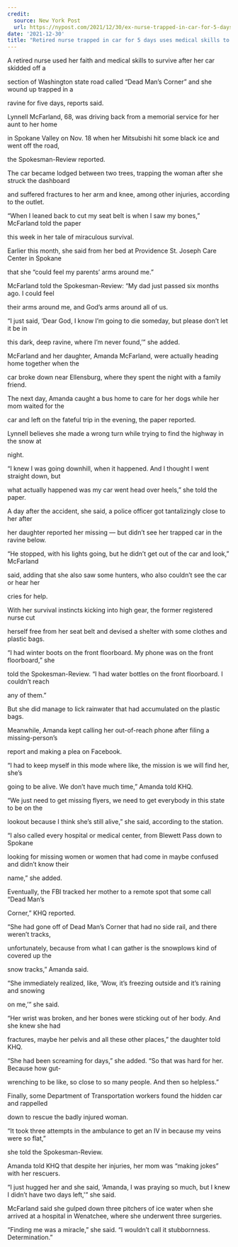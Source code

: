 ```yaml
---
credit:
  source: New York Post
  url: https://nypost.com/2021/12/30/ex-nurse-trapped-in-car-for-5-days-uses-medical-skills-to-survive/
date: '2021-12-30'
title: "Retired nurse trapped in car for 5 days uses medical skills to survive"
---
```

A retired nurse used her faith and medical skills to survive after her car skidded off a 

section of Washington state road called “Dead Man’s Corner” and she wound up trapped in a 

ravine for five days, reports said.

Lynnell McFarland, 68, was driving back from a memorial service for her aunt to her home 

in Spokane Valley on Nov. 18 when her Mitsubishi hit some black ice and went off the road, 

the Spokesman-Review reported.

The car became lodged between two trees, trapping the woman after she struck the dashboard 

and suffered fractures to her arm and knee, among other injuries, according to the outlet.

“When I leaned back to cut my seat belt is when I saw my bones,” McFarland told the paper 

this week in her tale of miraculous survival.

Earlier this month, she said from her bed at Providence St. Joseph Care Center in Spokane 

that she “could feel my parents’ arms around me.”

McFarland told the Spokesman-Review: “My dad just passed six months ago. I could feel 

their arms around me, and God’s arms around all of us.

“I just said, ‘Dear God, I know I’m going to die someday, but please don’t let it be in 

this dark, deep ravine, where I’m never found,’” she added.

McFarland and her daughter, Amanda McFarland, were actually heading home together when the 

car broke down near Ellensburg, where they spent the night with a family friend.

The next day, Amanda caught a bus home to care for her dogs while her mom waited for the 

car and left on the fateful trip in the evening, the paper reported.

Lynnell believes she made a wrong turn while trying to find the highway in the snow at 

night.

“I knew I was going downhill, when it happened. And I thought I went straight down, but 

what actually happened was my car went head over heels,” she told the paper.

A day after the accident, she said, a police officer got tantalizingly close to her after 

her daughter reported her missing — but didn’t see her trapped car in the ravine below.

“He stopped, with his lights going, but he didn’t get out of the car and look,” McFarland 

said, adding that she also saw some hunters, who also couldn’t see the car or hear her 

cries for help.

With her survival instincts kicking into high gear, the former registered nurse cut 

herself free from her seat belt and devised a shelter with some clothes and plastic bags.

“I had winter boots on the front floorboard. My phone was on the front floorboard,” she 

told the Spokesman-Review. “I had water bottles on the front floorboard. I couldn’t reach 

any of them.”

But she did manage to lick rainwater that had accumulated on the plastic bags.

Meanwhile, Amanda kept calling her out-of-reach phone after filing a missing-person’s 

report and making a plea on Facebook.

“I had to keep myself in this mode where like, the mission is we will find her, she’s 

going to be alive. We don’t have much time,” Amanda told KHQ.

“We just need to get missing flyers, we need to get everybody in this state to be on the 

lookout because I think she’s still alive,” she said, according to the station.

“I also called every hospital or medical center, from Blewett Pass down to Spokane 

looking for missing women or women that had come in maybe confused and didn’t know their 

name,” she added.

Eventually, the FBI tracked her mother to a remote spot that some call “Dead Man’s 

Corner,” KHQ reported.

“She had gone off of Dead Man’s Corner that had no side rail, and there weren’t tracks, 

unfortunately, because from what I can gather is the snowplows kind of covered up the 

snow tracks,” Amanda said.

“She immediately realized, like, ‘Wow, it’s freezing outside and it’s raining and snowing 

on me,’” she said.

“Her wrist was broken, and her bones were sticking out of her body. And she knew she had 

fractures, maybe her pelvis and all these other places,” the daughter told KHQ.

“She had been screaming for days,” she added. “So that was hard for her. Because how gut-

wrenching to be like, so close to so many people. And then so helpless.”

Finally, some Department of Transportation workers found the hidden car and rappelled 

down to rescue the badly injured woman.

“It took three attempts in the ambulance to get an IV in because my veins were so flat,” 

she told the Spokesman-Review.

Amanda told KHQ that despite her injuries, her mom was “making jokes” with her rescuers.

“I just hugged her and she said, ‘Amanda, I was praying so much, but I knew I didn’t have two days left,'” she said.

McFarland said she gulped down three pitchers of ice water when she arrived at a hospital in Wenatchee, where she underwent three surgeries.

“Finding me was a miracle,” she said. “I wouldn’t call it stubbornness. Determination.”
